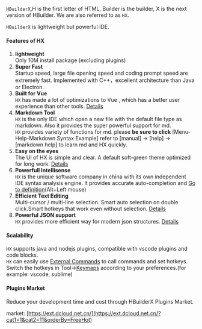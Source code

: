 `HBuilderX`,H is the first letter of HTML, Builder is the builder, X is the next version of HBuilder. We are also referred to as `HX`.

`HBuilderX` is lightweight but powerful IDE.

#### Features of HX
1. **lightweight**
<br/>Only 10M install package (excluding plugins)
2. **Super Fast**
<br/>Startup speed, large file opening speed and coding prompt speed are extremely fast. Implemented with C++，excellent architecture than Java or Electron.
3. **Built for Vue**
<br/>`HX` has made a lot of optimizations to Vue , which has a better user experience than other tools.
	[Details](/Tutorial/Language/vue)
4. **Markdown Tool**
<br/>`HX` is the only IDE which open a new file with the default file type as markdown. Also it provides the super powerful support for md. 
<br/>`HX` provides variety of functions for md. please **be sure to click** [Menu-Help-Markdown Syntax Example] refer to [manual] -> [help] -> [markdown help] to learn md and HX quickly.
5. **Easy on the eyes**
<br/>The UI of HX is simple and clear. A default soft-green theme optimized for long work. [Details](/Tutorial/Other/health)
6. **Powerfull Intellisense**
<br/>`HX` is the unique software company in china with its own independent IDE syntax analysis engine. It provides accurate auto-completion and [Go to definition](/Tutorial/UserGuide/goto)(Alt+Left mouse)
7. **Efficient Text Editing**
<br/>Multi-cursor / multi-line selection. Smart auto selection on double click.Smart hotkeys that work even without selection. [Details](/Tutorial/UserGuide/selection)
8. **Powerful JSON support**
<br/>`HX` provides more efficient way for modern json structures. [Details](/Tutorial/Language/json)


#### Scalability
`HX` supports java and nodejs plugins, compatible with vscode plugins and code blocks.<br/>
`HX` can easily use [External Commands](/Tutorial/UserGuide/externalCommands) to call commands and set hotkeys.<br/>
Switch the hotkeys in Tool->[Keymaps](/Tutorial/keybindings) according to your preferences.(for example: vscode, sublime)

#### Plugins Market

Reduce your development time and cost through HBuilderX Plugins Market.

market: [https://ext.dcloud.net.cn/](https://ext.dcloud.net.cn/?cat1=1&cat2=11&orderBy=FreeHot)
